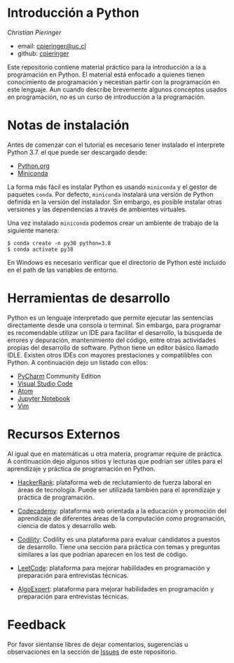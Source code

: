 # Introducción a Python

*Christian Pieringer*
- email: cpieringer@uc.cl
- github: [cpieringer](https://github.com/cpieringer)

Este repositorio contiene material práctico para la introducción a la a programación en Python. El material está enfocado a quienes tienen conocimiento de programación y necestian partir con la programación en este lenguaje. Aun cuando describe brevemente algunos conceptos usados en programación, no es un curso de introducción a la programación.

# Notas de instalación
Antes de comenzar con el tutorial es necesario tener instalado el interprete Python 3.7. el que puede ser descargado desde:

- [Python.org](www.python.org)
- [Miniconda](https://docs.conda.io/en/latest/miniconda.html)

La forma más fácil es instalar Python es usando `miniconda` y el gestor de paquetes `conda`. Por defecto, `miniconda` instalará una versión de Python definida en la versión del instalador. Sin embargo, es posible instalar otras versiones y las dependencias a través de ambientes virtuales.

Una vez instalado `miniconda` podemos crear un ambiente de trabajo de la siguiente manera:

```shell
$ conda create -n py38 python=3.8
$ conda activate py38
```

En Windows es necesario verificar que el directorio de Python esté incluido en el path de las variables de entorno.

# Herramientas de desarrollo
Python es un lenguaje interpretado que permite ejecutar las sentencias directamente desde una consola o terminal. Sin embargo, para programar es recomendable utilizar un IDE para facilitar el desarrollo, la búsqueda de errores y depuración, mantenimiento del código, entre otras actividades propias del desarrollo de software. Python tiene un editor básico llamado IDLE. Existen otros IDEs con mayores prestaciones y compatilibles con Python. A continuación dejo un listado con ellos:

- [PyCharm](https://www.jetbrains.com/es-es/pycharm/) Community Edition
- [Visual Studio Code](https://code.visualstudio.com/)
- [Atom](https://atom.io/)
- [Jupyter Notebook](https://jupyter.org/)
- [Vim](https://www.vim.org/)


# Recursos Externos
Al igual que en matemáticas u otra materia, programar require de práctica. A continuación dejo algunos sitios y lecturas que podrían ser útiles para el aprendizaje y práctica de programación en Python.

- [HackerRank](http://www.hackerrank.com): plataforma web de reclutamiento de fuerza laboral en áreas de tecnología. Puede ser utilizada también para el aprendizaje y práctica de programación.

- [Codecademy](https://www.codecademy.com/): plataforma web orientada a la educación y promoción del aprendizaje de diferentes áreas de la computación como programación, ciencia de datos y desarrollo web.

- [Codility](https://app.codility.com/programmers/): Codility es una plataforma para evaluar candidatos a puestos de desarrollo. Tiene una sección para práctica con temas y preguntas similares a las que podrían aparecen en los test de código.

- [LeetCode](https://leetcode.com/): plataforma para mejorar habilidades en programación y preparación para entrevistas técnicas.

- [AlgoExpert](https://www.algoexpert.io/): plataforma para mejorar habilidades en programación y preparación para entrevistas técnicas.

# Feedback
Por favor sientanse libres de dejar comentarios, sugerencias u observaciones en la sección de [Issues](https://github.com/cpieringer/intro_python/issues) de este repositorio.
